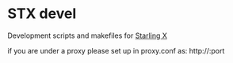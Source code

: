 # STX devel

Development scripts and makefiles for [Starling X](https://www.starlingx.io/)

if you are under a proxy please set up in proxy.conf as: http://<addrs>:port

